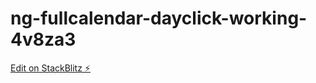 # ng-fullcalendar-dayclick-working-4v8za3

[Edit on StackBlitz ⚡️](https://stackblitz.com/edit/ng-fullcalendar-dayclick-working-4v8za3)